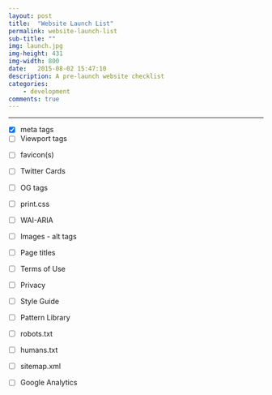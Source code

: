 ```yaml
---
layout: post
title:  "Website Launch List"
permalink: website-launch-list
sub-title: ""
img: launch.jpg
img-height: 431
img-width: 800
date:   2015-08-02 15:47:10
description: A pre-launch website checklist
categories: 
    - development
comments: true
---
```


<amp-img src="/images/launch.jpg"
      width="800"
      height="431"
      layout="responsive"
      alt="shuttle launch">
</amp-img>

- - -

* [x] meta tags
* [ ] Viewport tags
- [ ] favicon(s)
- [ ] Twitter Cards
- [ ] OG tags
- [ ] print.css
- [ ] WAI-ARIA
- [ ] Images - alt tags
- [ ] Page titles
- [ ] Terms of Use
- [ ] Privacy
- [ ] Style Guide
- [ ] Pattern Library
- [ ] robots.txt
- [ ] humans.txt
- [ ] sitemap.xml  
- [ ] Google Analytics  
  
